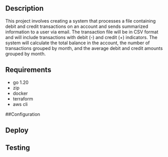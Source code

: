 ## Description

This project involves creating a system that processes a file containing debit and credit transactions on an account and sends summarized information to a user via email. The transaction file will be in CSV format and will include transactions with debit (-) and credit (+) indicators. The system will calculate the total balance in the account, the number of transactions grouped by month, and the average debit and credit amounts grouped by month.

## Requirements

- go 1.20
- zip
- docker
- terraform
- aws cli

##Configuration

## Deploy

## Testing
